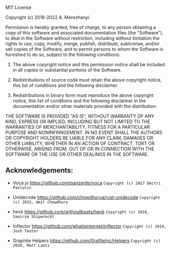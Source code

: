 MIT License

Copyright (c) 2018-2022 A. Merezhanyi

Permission is hereby granted, free of charge, to any person obtaining a copy
of this software and associated documentation files (the "Software"), to deal
in the Software without restriction, including without limitation the rights
to use, copy, modify, merge, publish, distribute, sublicense, and/or sell
copies of the Software, and to permit persons to whom the Software is
furnished to do so, subject to the following conditions:

1. The above copyright notice and this permission notice shall be included in all
copies or substantial portions of the Software.

2. Redistributions of source code must retain the above copyright notice, this
list of conditions and the following disclaimer.

3. Redistributions in binary form must reproduce the above copyright notice,
this list of conditions and the following disclaimer in the documentation
and/or other materials provided with the distribution.

THE SOFTWARE IS PROVIDED "AS IS", WITHOUT WARRANTY OF ANY KIND, EXPRESS OR
IMPLIED, INCLUDING BUT NOT LIMITED TO THE WARRANTIES OF MERCHANTABILITY,
FITNESS FOR A PARTICULAR PURPOSE AND NONINFRINGEMENT. IN NO EVENT SHALL THE
AUTHORS OR COPYRIGHT HOLDERS BE LIABLE FOR ANY CLAIM, DAMAGES OR OTHER
LIABILITY, WHETHER IN AN ACTION OF CONTRACT, TORT OR OTHERWISE, ARISING FROM,
OUT OF OR IN CONNECTION WITH THE SOFTWARE OR THE USE OR OTHER DEALINGS IN THE
SOFTWARE.

## Acknowledgements:

- Voca.js https://github.com/panzerdp/voca `Copyright (c) 2017 Dmitri Pavlutin`

- Unidecode https://github.com/chowdhurya/rust-unidecode `Copyright (c) 2015, Amit Chowdhury`

- heck https://github.com/withoutboats/heck `Copyright (c) 2018, Saoirse Shipwreckt`

- Inflector https://github.com/whatisinternet/inflector `Copyright (c) 2019, Josh Teeter`

- Graphite Helpers https://github.com/GrafiteInc/Helpers `Copyright (c) 2020, Matt Lantz`
